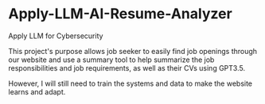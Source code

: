 # Apply-LLM-AI-Resume-Analyzer
Apply LLM for Cybersecurity

This project's purpose allows job seeker to easily find job openings through our website and use a summary tool to help summarize the job responsibilities and job requirements, as well as their CVs using GPT3.5.

However, I will still need to train the systems and data to make the website learns and adapt.

